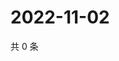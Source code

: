 # 2022-11-02

共 0 条

<!-- BEGIN WEIBO -->
<!-- 最后更新时间 Wed Nov 02 2022 12:50:13 GMT+0800 (China Standard Time) -->

<!-- END WEIBO -->
